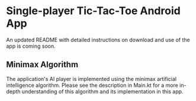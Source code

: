 # Single-player Tic-Tac-Toe Android App

An updated README with detailed instructions on download and use of the app is coming soon. 

## Minimax Algorithm
The application's AI player is implemented using the minimax artificial intelligence algorithm. Please see the description in Main.kt for a more in-depth understanding of this algorithm and its implementation in this app.


